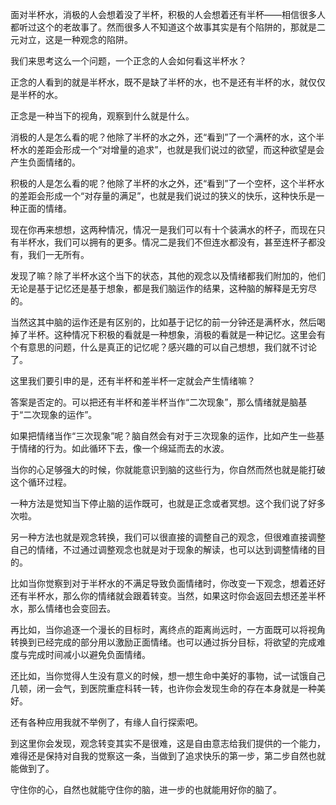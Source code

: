 面对半杯水，消极的人会想着没了半杯，积极的人会想着还有半杯——相信很多人都听过这个的老故事了。然而很多人不知道这个故事其实是有个陷阱的，那就是二元对立，这是一种观念的陷阱。

我们来思考这么一个问题，一个正念的人会如何看这半杯水？

正念的人看到的就是半杯水，既不是缺了半杯的水，也不是还有半杯的水，就仅仅是半杯的水。

正念是一种当下的视角，观察到什么就是什么。

消极的人是怎么看的呢？他除了半杯的水之外，还“看到”了一个满杯的水，这个半杯水的差距会形成一个“对增量的追求”，也就是我们说过的欲望，而这种欲望是会产生负面情绪的。

积极的人是怎么看的呢？他除了半杯的水之外，还“看到”了一个空杯，这个半杯水的差距会形成一个“对存量的满足”，也就是我们说过的狭义的快乐，这种快乐是一种正面的情绪。

现在你再来想想，这两种情况，情况一是我们可以有十个装满水的杯子，而现在只有半杯水，我们可以拥有的更多。情况二是我们不但连水都没有，甚至连杯子都没有，我们一无所有。

发现了嘛？除了半杯水这个当下的状态，其他的观念以及情绪都我们附加的，他们无论是基于记忆还是基于想象，都是我们脑运作的结果，这种脑的解释是无穷尽的。

当然这其中脑的运作还是有区别的，比如基于记忆的前一分钟还是满杯水，然后喝掉了半杯。这种情况下积极的看就是一种想象，消极的看就是一种记忆。这里会有个有意思的问题，什么是真正的记忆呢？感兴趣的可以自己想想，我们就不讨论了。

这里我们要引申的是，还有半杯和差半杯一定就会产生情绪嘛？

答案是否定的。可以把还有半杯和差半杯当作“二次现象”，那么情绪就是脑基于“二次现象的运作”。

如果把情绪当作“三次现象”呢？脑自然会有对于三次现象的运作，比如产生一些基于情绪的行为。如此循环下去，像一个绵延而去的水波。

当你的心足够强大的时候，你就能意识到脑的这些行为，你自然而然也就是能打破这个循环过程。

一种方法是觉知当下停止脑的运作既可，也就是正念或者冥想。这个我们说了好多次啦。

另一种方法也就是观念转换，我们可以很直接的调整自己的观念，但很难直接调整自己的情绪，不过通过调整观念也就是对于现象的解读，也可以达到调整情绪的目的。

比如当你觉察到对于半杯水的不满足导致负面情绪时，你改变一下观念，想着还好还有半杯水，那么你的情绪就会跟着转变。当然，如果这时你会返回去想还差半杯水，那么情绪也会变回去。

再比如，当你追逐一个漫长的目标时，离终点的距离尚远时，一方面既可以将视角转换到已经完成的部分用以激励正面情绪。也可以通过拆分目标，将欲望的完成难度与完成时间减小以避免负面情绪。

还比如，当你觉得人生没有意义的时候，想一想生命中美好的事物，试一试饿自己几顿，闭一会气，到医院重症科转一转，也许你会发现生命的存在本身就是一种美好。

还有各种应用我就不举例了，有缘人自行探索吧。

到这里你会发现，观念转变其实不是很难，这是自由意志给我们提供的一个能力，难得还是保持对自我的觉察这一条，当做到了追求快乐的第一步，第二步自然也就能做到了。

守住你的心，自然也就能守住你的脑，进一步的也就能用好你的脑了。